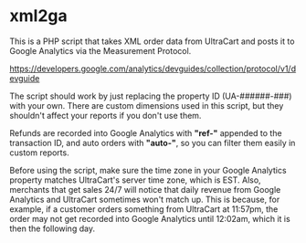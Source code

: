 # xml2ga
This is a PHP script that takes XML order data from UltraCart and posts it to Google Analytics via the Measurement Protocol.

https://developers.google.com/analytics/devguides/collection/protocol/v1/devguide

The script should work by just replacing the property ID (UA-######-###) with your own. There are custom dimensions used in this script, but they shouldn't affect your reports if you don't use them.

Refunds are recorded into Google Analytics with **"ref-"** appended to the transaction ID, and auto orders with **"auto-"**, so you can filter them easily in custom reports.

Before using the script, make sure the time zone in your Google Analytics property matches UltraCart's server time zone, which is EST. Also, merchants that get sales 24/7 will notice that daily revenue from Google Analytics and UltraCart sometimes won't match up. This is because, for example, if a customer orders something from UltraCart at 11:57pm, the order may not get recorded into Google Analytics until 12:02am, which it is then the following day.
